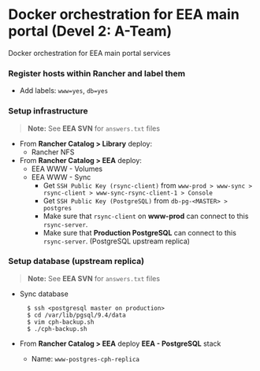 # Docker orchestration for EEA main portal (Devel 2: A-Team)

Docker orchestration for EEA main portal services

### Register hosts within Rancher and label them

* Add labels: `www=yes`, `db=yes`

### Setup infrastructure

> **Note:** See **EEA SVN** for `answers.txt` files

* From **Rancher Catalog > Library** deploy:
  * Rancher NFS
* From **Rancher Catalog > EEA** deploy:
  * EEA WWW - Volumes
  * EEA WWW - Sync
    * Get `SSH Public Key (rsync-client)` from `www-prod > www-sync > rsync-client > www-sync-rsync-client-1 > Console`
    * Get `SSH Public Key (PostgreSQL)` from `db-pg-<MASTER> > postgres`
    * Make sure that `rsync-client` on **www-prod** can connect to this `rsync-server`.
    * Make sure that **Production PostgreSQL** can connect to this `rsync-server`. (PostgreSQL upstream replica)

### Setup database (upstream replica)

> **Note:** See **EEA SVN** for `answers.txt` files

* Sync database

        $ ssh <postgresql master on production>
        $ cd /var/lib/pgsql/9.4/data
        $ vim cph-backup.sh
        $ ./cph-backup.sh

* From **Rancher Catalog > EEA** deploy **EEA - PostgreSQL** stack
  * Name: `www-postgres-cph-replica`


